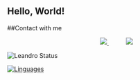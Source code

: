 ## Hello, World!

##Contact with me

<p align="center">
    <a href="https://www.linkedin.com/in/leandro-alcantara-3101a820b">
        <img  src="https://www.linkedin.com/in/leandro-alcantara-3101a820b">
    </a>
    &nbsp;&nbsp;&nbsp;&nbsp;&nbsp;&nbsp;&nbsp;&nbsp;&nbsp;
    <a href="leandro1997silva97@gmail.com">
        <img src="https://www.vectorlogo.zone/logos/gmail/gmail-icon.svg">
 </a>
</p>
 



![Leandro Status](https://github-readme-stats.vercel.app/api?username=LeandroAlcantara-1997&show_icons=true&theme=highcontrast)

[![Linguages](https://github-readme-stats.vercel.app/api/top-langs/?username=LeandroAlcantara-1997&layout=compacttrue&theme=highcontrast)](https://github.com/LeandroAlcantara-1997/github-readme-stats)


